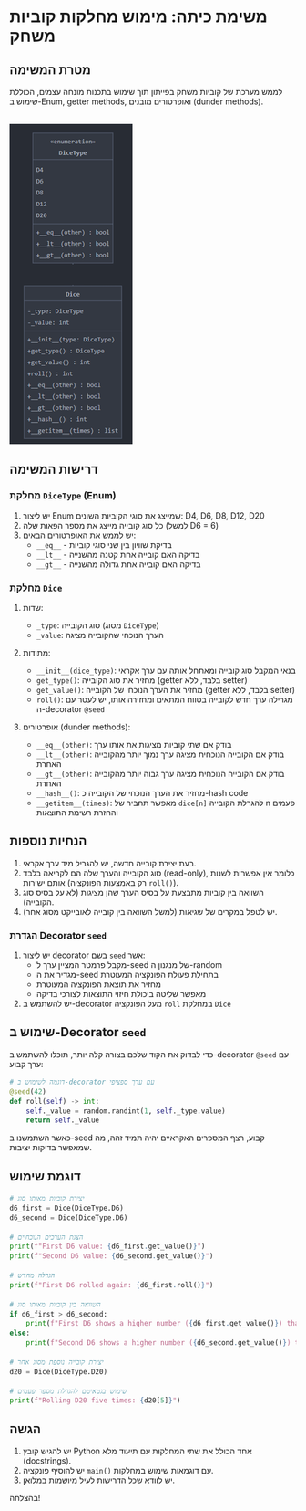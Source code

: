 # משימת כיתה: מימוש מחלקות קוביות משחק

## מטרת המשימה
לממש מערכת של קוביות משחק בפייתון תוך שימוש בתכנות מונחה עצמים, הכוללת שימוש ב-Enum, getter methods, ואופרטורים מובנים (dunder methods).<br><br>

<img src="diag.png">
<br>


## דרישות המשימה

### מחלקת `DiceType` (Enum)
1. יש ליצור Enum שמייצג את סוגי הקוביות השונים: D4, D6, D8, D12, D20
2. כל סוג קובייה מייצג את מספר הפאות שלה (למשל D6 = 6)
3. יש לממש את האופרטורים הבאים:
   - `__eq__` - בדיקת שוויון בין שני סוגי קוביות
   - `__lt__` - בדיקה האם קובייה אחת קטנה מהשנייה
   - `__gt__` - בדיקה האם קובייה אחת גדולה מהשנייה

### מחלקת `Dice`
1. שדות:
   - `_type`: סוג הקובייה (מסוג `DiceType`)
   - `_value`: הערך הנוכחי שהקובייה מציגה

2. מתודות:
   - `__init__(dice_type)`: בנאי המקבל סוג קובייה ומאתחל אותה עם ערך אקראי
   - `get_type()`: מחזיר את סוג הקובייה (getter בלבד, ללא setter)
   - `get_value()`: מחזיר את הערך הנוכחי של הקובייה (getter בלבד, ללא setter)
   - `roll()`: מגרילה ערך חדש לקובייה בטווח המתאים ומחזירה אותו, יש לעטר עם ה-decorator `@seed`

3. אופרטורים (dunder methods):
   - `__eq__(other)`: בודק אם שתי קוביות מציגות את אותו ערך
   - `__lt__(other)`: בודק אם הקובייה הנוכחית מציגה ערך נמוך יותר מהקובייה האחרת
   - `__gt__(other)`: בודק אם הקובייה הנוכחית מציגה ערך גבוה יותר מהקובייה האחרת
   - `__hash__()`: מחזיר את הערך הנוכחי של הקובייה כ-hash code
   - `__getitem__(times)`: מאפשר תחביר של `dice[n]` להגרלת הקובייה n פעמים והחזרת רשימת התוצאות

## הנחיות נוספות
1. בעת יצירת קובייה חדשה, יש להגריל מיד ערך אקראי.
2. סוג הקובייה והערך שלה הם לקריאה בלבד (read-only), כלומר אין אפשרות לשנות אותם ישירות (רק באמצעות הפונקציה `roll()`).
3. השוואה בין קוביות מתבצעת על בסיס הערך שהן מציגות (לא על בסיס סוג הקובייה).
4. יש לטפל במקרים של שגיאות (למשל השוואה בין קובייה לאובייקט מסוג אחר).

### הגדרת Decorator `seed`
1. יש ליצור decorator בשם `seed` אשר:
   - מקבל פרמטר המציין ערך ל-seed של מנגנון ה-random
   - מגדיר את ה-seed בתחילת פעולת הפונקציה המעוטרת
   - מחזיר את תוצאת הפונקציה המעוטרת
   - מאפשר שליטה ביכולת חיזוי התוצאות לצורכי בדיקה
2. יש להשתמש ב-decorator מעל הפונקציה `roll` במחלקת `Dice`

## שימוש ב-Decorator `seed`

כדי לבדוק את הקוד שלכם בצורה קלה יותר, תוכלו להשתמש ב-decorator `@seed` עם ערך קבוע:

```python
# דוגמה לשימוש ב-decorator עם ערך ספציפי
@seed(42)
def roll(self) -> int:
    self._value = random.randint(1, self._type.value)
    return self._value
```

כאשר השתמשנו ב-seed קבוע, רצף המספרים האקראיים יהיה תמיד זהה, מה שמאפשר בדיקות יציבות.

## דוגמת שימוש
```python
# יצירת קוביות מאותו סוג
d6_first = Dice(DiceType.D6)
d6_second = Dice(DiceType.D6)

# הצגת הערכים הנוכחיים
print(f"First D6 value: {d6_first.get_value()}")
print(f"Second D6 value: {d6_second.get_value()}")

# הגרלה מחדש
print(f"First D6 rolled again: {d6_first.roll()}")

# השוואה בין קוביות מאותו סוג
if d6_first > d6_second:
    print(f"First D6 shows a higher number ({d6_first.get_value()}) than Second D6 ({d6_second.get_value()})")
else:
    print(f"Second D6 shows a higher number ({d6_second.get_value()}) than or equal to First D6 ({d6_first.get_value()})")

# יצירת קובייה נוספת מסוג אחר
d20 = Dice(DiceType.D20)

# שימוש בגטאיטם להגרלת מספר פעמים
print(f"Rolling D20 five times: {d20[5]}")
```

## הגשה
1. יש להגיש קובץ Python אחד הכולל את שתי המחלקות עם תיעוד מלא (docstrings).
2. יש להוסיף פונקציה `main()` עם דוגמאות שימוש במחלקות.
3. יש לוודא שכל הדרישות לעיל מיושמות במלואן.

בהצלחה!
